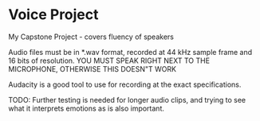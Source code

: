 # Voice Project
 My Capstone Project - covers fluency of speakers

Audio files must be in *.wav format, recorded at 44 kHz sample frame and 16 bits of resolution.
YOU MUST SPEAK RIGHT NEXT TO THE MICROPHONE, OTHERWISE THIS DOESN"T WORK

Audacity is a good tool to use for recording at the exact specifications.

TODO: 
Further testing is needed for longer audio clips, and trying to see what it interprets emotions as is also important.